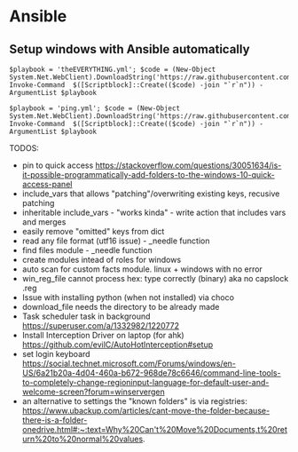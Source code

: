 # Ansible

## Setup windows with Ansible automatically

```
$playbook = 'theEVERYTHING.yml'; $code = (New-Object System.Net.WebClient).DownloadString('https://raw.githubusercontent.com/YoraiLevi/ansible_playbooks/master/automatedSetup.ps1'); Invoke-Command  $([Scriptblock]::Create(($code) -join "`r`n")) -ArgumentList $playbook
```

```
$playbook = 'ping.yml'; $code = (New-Object System.Net.WebClient).DownloadString('https://raw.githubusercontent.com/YoraiLevi/ansible_playbooks/master/automatedSetup.ps1'); Invoke-Command  $([Scriptblock]::Create(($code) -join "`r`n")) -ArgumentList $playbook
```

TODOS:
* pin to quick access https://stackoverflow.com/questions/30051634/is-it-possible-programmatically-add-folders-to-the-windows-10-quick-access-panel
* include_vars that allows "patching"/overwriting existing keys, recusive patching
* inheritable include_vars - "works kinda" - write action that includes vars and merges
* easily remove "omitted" keys from dict
* read any file format (utf16 issue) - _needle function
* find files module - _needle function
* create modules intead of roles for windows
* auto scan for custom facts module. linux + windows with no error
* win_reg_file cannot process hex: type correctly (binary) aka no capslock .reg
* Issue with installing python (when not installed) via choco
* download_file needs the directory to be already made
* Task scheduler task in background https://superuser.com/a/1332982/1220772
* Install Interception Driver on laptop (for ahk) https://github.com/evilC/AutoHotInterception#setup
* set login keyboard <https://social.technet.microsoft.com/Forums/windows/en-US/6a21b20a-4d04-460a-b672-968de78c6646/command-line-tools-to-completely-change-regioninput-language-for-default-user-and-welcome-screen?forum=winservergen>
* an alternative to settings the "known folders" is via registries: https://www.ubackup.com/articles/cant-move-the-folder-because-there-is-a-folder-onedrive.html#:~:text=Why%20Can't%20Move%20Documents,t%20return%20to%20normal%20values.
